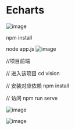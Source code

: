 # Echarts
![image](https://user-images.githubusercontent.com/43785374/158042809-59929e8f-1386-4aa0-89f4-a715e65cacd5.png)

npm install

node app.js
![image](https://user-images.githubusercontent.com/43785374/158042882-52631a98-92f8-47d1-98bf-baacf5309776.png)


//项目前端

// 进入该项目
cd vision

// 安装对应依赖
npm install

// 访问
npm run serve

![image](https://user-images.githubusercontent.com/43785374/158042918-45193fe0-464e-4839-8c94-b2e64f9cfaea.png)

![image](https://user-images.githubusercontent.com/43785374/158042922-92ce4d3a-4520-4892-ade8-5b4e61addc31.png)
